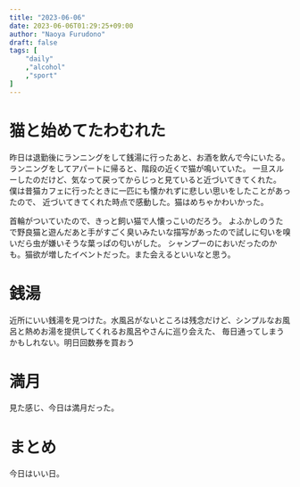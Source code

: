 ```yaml
---
title: "2023-06-06"
date: 2023-06-06T01:29:25+09:00
author: "Naoya Furudono"
draft: false
tags: [
    "daily"
    ,"alcohol"
    ,"sport"
]
---
```


# 猫と始めてたわむれた

昨日は退勤後にランニングをして銭湯に行ったあと、お酒を飲んで今にいたる。
ランニングをしてアパートに帰ると、階段の近くで猫が鳴いていた。
一旦スルーしたのだけど、気なって戻ってからじっと見ていると近づいてきてくれた。
僕は昔猫カフェに行ったときに一匹にも懐かれずに悲しい思いをしたことがあったので、
近づいてきてくれた時点で感動した。猫はめちゃかわいかった。

首輪がついていたので、きっと飼い猫で人懐っこいのだろう。
よふかしのうたで野良猫と遊んだあと手がすごく臭いみたいな描写があったので試しに匂いを嗅いだら虫が嫌いそうな葉っぱの匂いがした。
シャンプーのにおいだったのかも。猫欲が増したイベントだった。また会えるといいなと思う。

# 銭湯

近所にいい銭湯を見つけた。水風呂がないところは残念だけど、シンプルなお風呂と熱めお湯を提供してくれるお風呂やさんに巡り会えた、
毎日通ってしまうかもしれない。明日回数券を買おう

# 満月

見た感じ、今日は満月だった。

# まとめ

今日はいい日。
